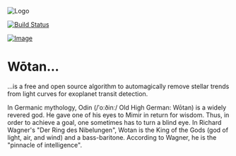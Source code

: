 ![Logo](https://raw.githubusercontent.com/hippke/wotan/master/logo.png)

[![Build Status](https://travis-ci.com/hippke/wotan.svg?branch=master)](https://travis-ci.com/hippke/wotan)

[![Image](https://img.shields.io/badge/documentation-%E2%9C%93-blue.svg)](https://wotan.readthedocs.io/en/latest/index.html)

# Wōtan...

...is a free and open source algorithm to automagically remove stellar trends from light curves for exoplanet transit detection.

In Germanic mythology, Odin (/ˈoːðinː/ Old High German: Wōtan) is a widely revered god. He gave one of his eyes to Mimir in return for wisdom. Thus, in order to achieve a goal, one sometimes has to turn a blind eye. In Richard Wagner's "Der Ring des Nibelungen", Wotan is the King of the Gods (god of light, air, and wind) and a bass-baritone. According to Wagner, he is the "pinnacle of intelligence".
